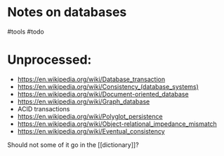 # Notes on databases
#tools #todo

# Unprocessed:

* https://en.wikipedia.org/wiki/Database_transaction
* https://en.wikipedia.org/wiki/Consistency_(database_systems)
* https://en.wikipedia.org/wiki/Document-oriented_database
* https://en.wikipedia.org/wiki/Graph_database
* ACID transactions
* https://en.wikipedia.org/wiki/Polyglot_persistence
* https://en.wikipedia.org/wiki/Object-relational_impedance_mismatch
* https://en.wikipedia.org/wiki/Eventual_consistency

Should not some of it go in the [[dictionary]]?